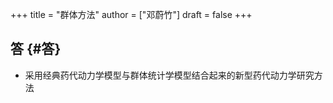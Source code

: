 +++
title = "群体方法"
author = ["邓蔚竹"]
draft = false
+++

## 答 {#答}

-   采用经典药代动力学模型与群体统计学模型结合起来的新型药代动力学研究方法